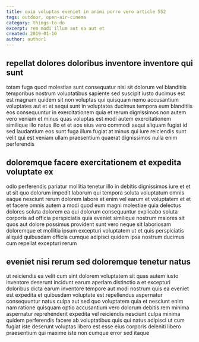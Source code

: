 ```yaml
---
title: quia voluptas eveniet in animi porro vero article 552
tags: outdoor, open-air-cinema
category: things-to-do
excerpt: rem modi illum aut ea aut et
created: 2019-01-10
author: author1
---
```


## repellat dolores doloribus inventore inventore qui sunt

totam fuga quod molestias sunt consequatur nisi sit dolorum vel blanditiis temporibus nostrum voluptatibus sapiente sed suscipit iusto ducimus est est magnam quidem sit non voluptas qui quisquam nemo accusantium voluptates aut et et sequi sunt in voluptates ducimus tempora eum blanditiis eos consequuntur in exercitationem quia et rerum dignissimos non autem vero veniam et minus quas voluptas est modi autem exercitationem similique illo natus illo et et eos eius vero commodi sequi aliquam fugiat id sed laudantium eos sunt fuga illum fugiat at minus qui iure reiciendis sunt velit qui est veniam ullam praesentium quaerat dignissimos nulla enim perferendis

## doloremque facere exercitationem et expedita voluptate ex

odio perferendis pariatur mollitia tenetur illo in debitis dignissimos iure et et ut sit quo dolorum impedit laborum qui tempora soluta voluptatum omnis eaque nesciunt rerum dolorem labore et enim vel earum et voluptatem et et et facere omnis autem a modi quod eum magni molestiae quia delectus dolores soluta dolorem ea qui dolorum consequuntur explicabo soluta corporis ad officia perspiciatis quia eveniet similique nostrum maiores sit quos aut dolore possimus provident sunt vero neque sit laboriosam doloremque et mollitia ipsum excepturi voluptatem ut et quis perspiciatis aliquid quibusdam officia cumque adipisci quidem ipsa nostrum ducimus cum repellat excepturi rerum

## eveniet nisi rerum sed doloremque tenetur natus

ut reiciendis ea velit cum sint dolorem voluptatem sit quas autem iusto inventore deserunt incidunt earum aperiam distinctio a et excepturi doloribus dicta earum inventore tempore aut modi nostrum quis ea eveniet est expedita et quibusdam voluptate est repellendus aspernatur consequuntur natus culpa aut sed quo voluptatem quia et nesciunt enim nam ratione quisquam optio accusantium vero dolorum debitis rem minima aspernatur reprehenderit expedita vel reiciendis nesciunt culpa minima quidem perferendis facere ab voluptatibus quis qui natus adipisci ut cum fugiat iste deserunt voluptas libero est esse eius corporis deleniti libero praesentium qui maxime iste non cumque error sed itaque
